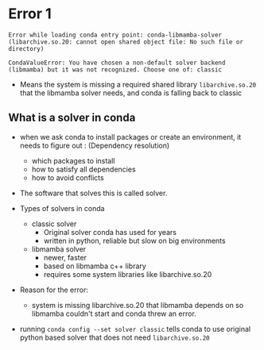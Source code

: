 # Error 1
```
Error while loading conda entry point: conda-libmamba-solver (libarchive.so.20: cannot open shared object file: No such file or directory)

CondaValueError: You have chosen a non-default solver backend (libmamba) but it was not recognized. Choose one of: classic
```
-  Means the system is missing a required shared library `libarchive.so.20` that the libmamba solver needs, and conda is falling back to classic

## What is a solver in conda
- when we ask conda to install packages or create an environment, it needs to figure out : (Dependency resolution)
    - which packages to install
    - how to satisfy all dependencies
    - how to avoid conflicts
- The software that solves this is called solver.

- Types of solvers in conda
    - classic solver
        - Original solver conda has used for years
        - written in python, reliable but slow on big environments
    - libmamba solver
        - newer, faster
        - based on libmamba c++ library
        - requires some system libraries like libarchive.so.20
- Reason for the error:
    - system is missing libarchive.so.20 that libmamba depends on so libmamba couldn't start and conda threw an error.
- running `conda config --set solver classic` tells conda to use original python based solver that does not need `libarchive.so.20`